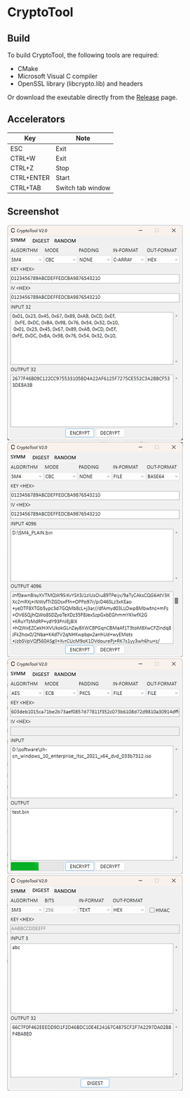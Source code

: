 # CryptoTool
## Build
To build CryptoTool, the following tools are required:
* CMake
* Microsoft Visual C compiler
* OpenSSL library (libcrypto.lib) and headers

Or download the exeutable directly from the [Release](https://github.com/nonikon/CryptoTool/releases) page.

## Accelerators
| Key | Note |
| --- | --- |
| ESC | Exit |
| CTRL+W | Exit |
| CTRL+Z | Stop |
| CTRL+ENTER | Start |
| CTRL+TAB | Switch tab window |

## Screenshot
![avatar](screenshot/1.png)
![avatar](screenshot/2.png)
![avatar](screenshot/3.png)
![avatar](screenshot/4.png)
